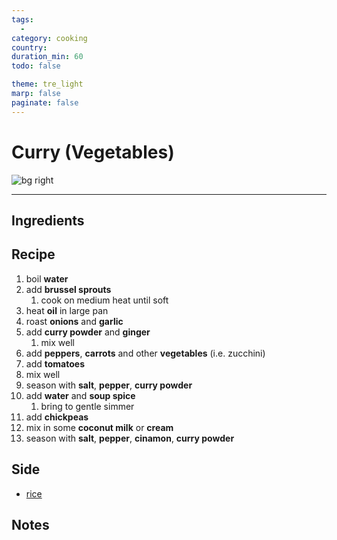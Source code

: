 ```yaml
---
tags:
  - 
category: cooking
country:
duration_min: 60
todo: false

theme: tre_light
marp: false
paginate: false
---
```


# Curry (Vegetables)

![bg right](../../gfx/PXL_20250226_090918885.jpg)

---

## Ingredients

## Recipe

1. boil **water**
1. add **brussel sprouts**
    1. cook on medium heat until soft
1. heat **oil** in large pan
1. roast **onions** and **garlic**
1. add **curry powder** and **ginger**
    1. mix well
1. add **peppers**, **carrots** and other **vegetables** (i.e. zucchini)
1. add **tomatoes**
1. mix well
1. season with **salt**, **pepper**, **curry powder**
1. add **water** and **soup spice**
    1. bring to gentle simmer
1. add **chickpeas**
1. mix in some **coconut milk** or **cream**
1. season with **salt**, **pepper**, **cinamon**, **curry powder**

## Side
* [rice](./Rice.md)

## Notes
